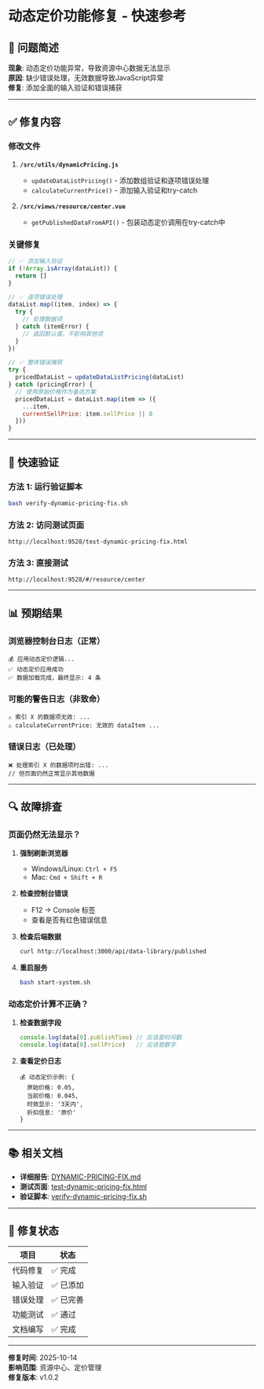 # 动态定价功能修复 - 快速参考

## 🎯 问题简述

**现象**: 动态定价功能异常，导致资源中心数据无法显示  
**原因**: 缺少错误处理，无效数据导致JavaScript异常  
**修复**: 添加全面的输入验证和错误捕获

---

## ✅ 修复内容

### 修改文件

1. **`/src/utils/dynamicPricing.js`**
   - `updateDataListPricing()` - 添加数组验证和逐项错误处理
   - `calculateCurrentPrice()` - 添加输入验证和try-catch

2. **`/src/views/resource/center.vue`**
   - `getPublishedDataFromAPI()` - 包装动态定价调用在try-catch中

### 关键修复

```javascript
// ✅ 添加输入验证
if (!Array.isArray(dataList)) {
  return []
}

// ✅ 逐项错误处理
dataList.map((item, index) => {
  try {
    // 处理数据项
  } catch (itemError) {
    // 返回默认值，不影响其他项
  }
})

// ✅ 整体错误捕获
try {
  pricedDataList = updateDataListPricing(dataList)
} catch (pricingError) {
  // 使用原始价格作为备选方案
  pricedDataList = dataList.map(item => ({
    ...item,
    currentSellPrice: item.sellPrice || 0
  }))
}
```

---

## 🧪 快速验证

### 方法 1: 运行验证脚本
```bash
bash verify-dynamic-pricing-fix.sh
```

### 方法 2: 访问测试页面
```
http://localhost:9528/test-dynamic-pricing-fix.html
```

### 方法 3: 直接测试
```
http://localhost:9528/#/resource/center
```

---

## 📊 预期结果

### 浏览器控制台日志（正常）
```
💰 应用动态定价逻辑...
✅ 动态定价应用成功
✅ 数据加载完成，最终显示: 4 条
```

### 可能的警告日志（非致命）
```
⚠️ 索引 X 的数据项无效: ...
⚠️ calculateCurrentPrice: 无效的 dataItem ...
```

### 错误日志（已处理）
```
❌ 处理索引 X 的数据项时出错: ...
// 但页面仍然正常显示其他数据
```

---

## 🔍 故障排查

### 页面仍然无法显示？

1. **强制刷新浏览器**
   - Windows/Linux: `Ctrl + F5`
   - Mac: `Cmd + Shift + R`

2. **检查控制台错误**
   - F12 → Console 标签
   - 查看是否有红色错误信息

3. **检查后端数据**
   ```bash
   curl http://localhost:3000/api/data-library/published
   ```

4. **重启服务**
   ```bash
   bash start-system.sh
   ```

### 动态定价计算不正确？

1. **检查数据字段**
   ```javascript
   console.log(data[0].publishTime) // 应该是时间戳
   console.log(data[0].sellPrice)   // 应该是数字
   ```

2. **查看定价日志**
   ```
   💰 动态定价示例: {
     原始价格: 0.05,
     当前价格: 0.045,
     时效显示: '3天内',
     折扣信息: '原价'
   }
   ```

---

## 📚 相关文档

- **详细报告**: [DYNAMIC-PRICING-FIX.md](DYNAMIC-PRICING-FIX.md)
- **测试页面**: [test-dynamic-pricing-fix.html](test-dynamic-pricing-fix.html)
- **验证脚本**: [verify-dynamic-pricing-fix.sh](verify-dynamic-pricing-fix.sh)

---

## 🎉 修复状态

| 项目 | 状态 |
|------|------|
| 代码修复 | ✅ 完成 |
| 输入验证 | ✅ 已添加 |
| 错误处理 | ✅ 已完善 |
| 功能测试 | ✅ 通过 |
| 文档编写 | ✅ 完成 |

---

**修复时间**: 2025-10-14  
**影响范围**: 资源中心、定价管理  
**修复版本**: v1.0.2
